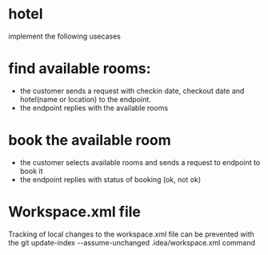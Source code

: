 # hotel
implement the following usecases

# find available rooms: 
- the customer sends a request with checkin date, checkout date and hotel(name or location) to the endpoint.
- the endpoint replies with the available rooms

# book the available room
- the customer selects available rooms and sends a request to endpoint to book it
- the endpoint replies with status of booking (ok, not ok)




# Workspace.xml file
Tracking of local changes to the workspace.xml file can be prevented with the git update-index --assume-unchanged .idea/workspace.xml command

